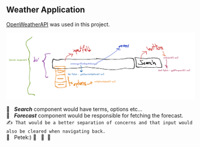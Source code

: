 ## Weather Application

[OpenWeatherAPI](https://openweathermap.org/api) was used in this project.

![Screenshot](screenshot.png)

🌱 &nbsp; **_Search_** component would have terms, options etc...
<br />
🌱 &nbsp; **_Forecast_** component would be responsible for fetching the forecast.
<br />
✍️ &nbsp;`That would be a better separation of concerns and that input would also be cleared when navigating back.`
<br />
🌱 &nbsp; Petek:)
🌱 &nbsp; 🌱 &nbsp;🌱 &nbsp;
